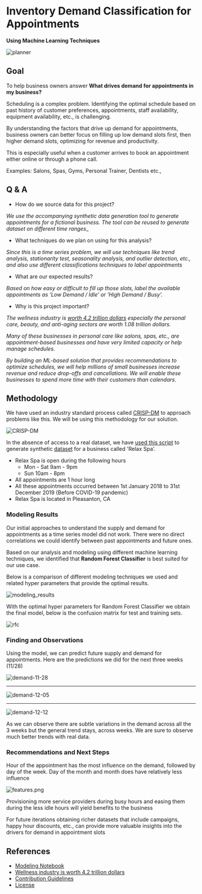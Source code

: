 # Inventory Demand Classification for Appointments 
**Using Machine Learning Techniques** 

![planner](images/planner.png)

## Goal

To help business owners answer **What drives demand for appointments in my business?**

Scheduling is a complex problem. Identifying the optimal schedule based on past history of customer preferences, appointments, staff availability, equipment availability, etc., is challenging.
 
By understanding the factors that drive up demand for appointments, business owners can better focus on filling up low demand slots first, then higher demand slots, optimizing for revenue and productivity. 

This is especially useful when a customer arrives to book an appointment either online or through a phone call.

Examples: Salons, Spas, Gyms, Personal Trainer, Dentists etc.,

## Q & A

* How do we source data for this project?

_We use the accompanying synthetic data generation tool to generate appointments for a fictional business. The tool can be reused to generate dataset on different time ranges__

* What techniques do we plan on using for this analysis? 

_Since this is a time series problem, we will use techniques like trend analysis, stationarity test, seasonality analysis, and outlier detection, etc., and also use different classifications techniques to label appointments_

* What are our expected results?

_Based on how easy or difficult to fill up those slots, label the available appointments as 'Low Demand / Idle' or 'High Demand / Busy'._

* Why is this project important?

_The wellness industry is [worth 4.2 trillion dollars](https://policyadvice.net/insurance/insights/health-wellness-industry/) especially the personal care, beauty, and anti-aging sectors are worth 1.08 trillion dollars._

_Many of these businesses in personal care like salons, spas, etc., are appointment-based businesses and have very limited capacity or help manage schedules._

_By building an ML-based solution that provides recommendations to optimize schedules, we will help millions of small businesses increase revenue and reduce drop-offs and cancellations. We will enable these businesses to spend more time with their customers than calendars._

## Methodology 

We have used an industry standard process called [CRISP-DM](https://mo-pcco.s3.us-east-1.amazonaws.com/BH-PCMLAI/module_11/readings_starter.zip) to approach problems like this. We will be using this methodology for our solution.

![CRISP-DM](./images/CRISP-DM_Process_Diagram.png)

In the absence of access to a real dataset, we have [used this script](./data/generate.py) to generate synthetic [dataset](./data/reservations-1.csv) for a business called 'Relax Spa'.

- Relax Spa is open during the following hours 
   * Mon - Sat 9am - 9pm
   * Sun 10am - 8pm
- All appointments are 1 hour long 
- All these appointments occurred between 1st January 2018 to 31st December 2019 (Before COVID-19 pandemic)
- Relax Spa is located in Pleasanton, CA

### Modeling Results

Our initial approaches to understand the supply and demand for appointments as a time series model did not work. There were no direct correlations we could identify between past appointments and future ones.

Based on our analysis and modeling using different machine learning techniques, we identified that **Random Forest Classifier** is best suited for our use case. 

Below is a comparison of different modeling techniques we used and related hyper parameters that provide the optimal results.

![modeling_results](./images/model-comparison.png)

With the optimal hyper parameters for Random Forest Classifier we obtain the final model, below is the confusion matrix for test and training sets.

![rfc](./images/random-forest-classifier.png)

### Finding and Observations

Using the model, we can predict future supply and demand for appointments. Here are the predictions we did for the next three weeks (11/28)

![demand-11-28](./images/demand-11-28.png)

<hr/>

![demand-12-05](./images/demand-12-05.png)

<hr/>

![demand-12-12](./images/demand-12-12.png)

As we can observe there are subtle variations in the demand across all the 3 weeks but the general trend stays, across weeks. We are sure to observe much better trends with real data.

### Recommendations and Next Steps

Hour of the appointment has the most influence on the demand, followed by day of the week. Day of the month and month does have relatively less influence

![features.png](./images/features.png)

Provisioning more service providers during busy hours and easing them during the less idle hours will yield benefits to the business 

For future iterations obtaining richer datasets that include campaigns, happy hour discounts, etc., can provide more valuable insights into the drivers for demand in appointment slots

## References

* [Modeling Notebook](./notebook.ipynb)
* [Wellness industry is worth 4.2 trillion dollars](https://policyadvice.net/insurance/insights/health-wellness-industry/)
* [Contribution Guidelines](./CONTRIBUTING.md)
* [License](./LICENSE)


